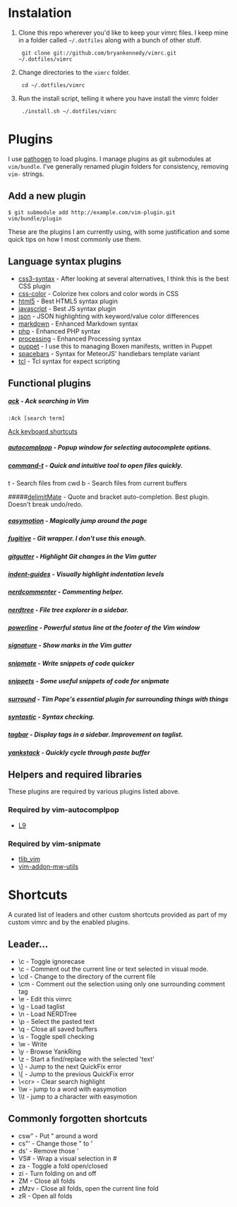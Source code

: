 # Instalation
1. Clone this repo wherever you'd like to keep your vimrc files. I keep mine in a folder called `~/.dotfiles` along with a bunch of other stuff.

        git clone git://github.com/bryankennedy/vimrc.git ~/.dotfiles/vimrc

1. Change directories to the `vimrc` folder.

        cd ~/.dotfiles/vimrc

1. Run the install script, telling it where you have install the vimrc folder

        ./install.sh ~/.dotfiles/vimrc

# Plugins
I use [pathogen](https://github.com/tpope/vim-pathogen) to load plugins. I manage plugins as git submodules at `vim/bundle`. I've generally renamed plugin folders for consistency, removing `vim-` strings.

## Add a new plugin

    $ git submodule add http://example.com/vim-plugin.git vim/bundle/plugin

These are the plugins I am currently using, with some justification and some quick tips on how I most commonly use them.

## Language syntax plugins
* [css3-syntax](https://github.com/hail2u/vim-css3-syntax) - After looking at several alternatives, I think this is the best CSS plugin
* [css-color](https://github.com/ap/vim-css-color/) - Colorize hex colors and color words in CSS
* [html5](https://github.com/othree/html5.vim/) - Best HTML5 syntax plugin
* [javascript](https://github.com/pangloss/vim-javascript/) - Best JS syntax plugin
* [json](https://github.com/elzr/vim-json) - JSON highlighting with keyword/value color differences
* [markdown](https://github.com/plasticboy/vim-markdown/) - Enhanced Markdown syntax
* [php](https://github.com/StanAngeloff/php.vim) - Enhanced PHP syntax
* [processing](https://github.com/sophacles/vim-processing/) - Enhanced Processing syntax
* [puppet](https://github.com/rodjek/vim-puppet/) - I use this to managing Boxen manifests, written in Puppet
* [spacebars](https://github.com/Slava/vim-spacebars/) - Syntax for MeteorJS' handlebars template variant
* [tcl](https://github.com/vim-scripts/tcl.vim--smithfield/) - Tcl syntax for expect scripting

## Functional plugins

##### [ack](https://github.com/mileszs/ack.vim) - Ack searching in Vim

    :Ack [search term]

[Ack keyboard shortcuts](https://github.com/mileszs/ack.vim#keyboard-shortcuts)

##### [autocomplpop](http://www.vim.org/scripts/script.php?script_id=1879) - Popup window for selecting autocomplete options.

##### [command-t](https://github.com/wincent/command-t)  - Quick and intuitive tool to open files quickly.
<leader>t - Search files from cwd
<leader>b - Search files from current buffers

#####[delimitMate](https://github.com/Raimondi/delimitMate) - Quote and bracket auto-completion. Best plugin. Doesn't break undo/redo.

##### [easymotion](https://github.com/Lokaltog/vim-easymotion/) - Magically jump around the page
##### [fugitive](https://github.com/tpope/vim-fugitive/) - Git wrapper. I don't use this enough.
##### [gitgutter](https://github.com/airblade/vim-gitgutter/) - Highlight Git changes in the Vim gutter
##### [indent-guides](https://github.com/nathanaelkane/vim-indent-guides/) - Visually highlight indentation levels
##### [nerdcommenter](https://github.com/scrooloose/nerdcommenter/) - Commenting helper.
##### [nerdtree](https://github.com/scrooloose/nerdtree/) - File tree explorer in a sidebar.
##### [powerline](https://github.com/Lokaltog/vim-powerline) - Powerful status line at the footer of the Vim window
##### [signature](https://github.com/kshenoy/vim-signature) - Show marks in the Vim gutter
##### [snipmate](https://github.com/garbas/vim-snipmate) - Write snippets of code quicker
##### [snippets](https://github.com/honza/vim-snippets.git) - Some useful snippets of code for snipmate
##### [surround](https://github.com/tpope/vim-surround/) - Tim Pope's essential plugin for surrounding things with things
##### [syntastic](https://github.com/scrooloose/syntastic/) - Syntax checking.
##### [tagbar](https://github.com/majutsushi/tagbar) - Display tags in a sidebar. Improvement on taglist.
##### [yankstack](https://github.com/maxbrunsfeld/vim-yankstack) - Quickly cycle through paste buffer

## Helpers and required libraries
These plugins are required by various plugins listed above.
### Required by vim-autocomplpop
* [L9](http://www.vim.org/scripts/script.php?script_id=3252)

### Required by vim-snipmate
* [tlib_vim](https://github.com/tomtom/tlib_vim.git)
* [vim-addon-mw-utils](https://github.com/MarcWeber/vim-addon-mw-utils.git)

# Shortcuts
A curated list of leaders and other custom shortcuts provided as part of my custom vimrc and by the enabled plugins.

## Leader...
* \c - Toggle ignorecase
* \c<space> - Comment out the current line or text selected in visual mode.
* \cd - Change to the directory of the current file
* \cm - Comment out the selection using only one surrounding comment tag
* \e - Edit this vimrc
* \g - Load taglist
* \n - Load NERDTree
* \p - Select the pasted text
* \q - Close all saved buffers
* \s - Toggle spell checking
* \w - Write
* \y - Browse YankRing
* \z - Start a find/replace with the selected 'text'
* \\\] - Jump to the next QuickFix error
* \\\[ - Jump to the previous QuickFix error
* \\\<cr> - Clear search highlight
* \\\w - jump to a word with easymotion
* \\\t - jump to a character with easymotion

## Commonly forgotten shortcuts
* csw" - Put " around a word
* cs"' - Change those " to '
* ds' - Remove those '
* VS# - Wrap a visual selection in #
* za - Toggle a fold open/closed
* zi - Turn folding on and off
* ZM - Close all folds
* zMzv - Close all folds, open the current line fold
* zR - Open all folds
